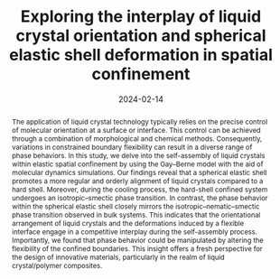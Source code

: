 ---
title: Exploring the interplay of liquid crystal orientation and spherical elastic shell deformation in spatial confinement
authors:
- You-Lu Liu
- You-Liang Zhu
- Yan-Chun Li
- Zhong-Yuan Lu
date: 2024-02-14
doi: 10.1039/D3CP04479C
publish_types: 期刊文章
publication: Physical Chemistry Chemical Physics
publication_short: Phys. Chem. Chem. Phys.
abstract: The application of liquid crystal technology typically relies  on the precise control of molecular orientation at a surface or  interface. This control can be achieved through a combination of  morphological and chemical methods. Consequently, variations in  constrained boundary flexibility can result in a diverse range of phase  behaviors. In this study, we delve into the self-assembly of liquid  crystals within elastic spatial confinement by using the Gay–Berne model  with the aid of molecular dynamics simulations. Our findings reveal  that a spherical elastic shell promotes a more regular and orderly  alignment of liquid crystals compared to a hard shell. Moreover, during  the cooling process, the hard-shell confined system undergoes an  isotropic–smectic phase transition. In contrast, the phase behavior  within the spherical elastic shell closely mirrors the  isotropic–nematic–smectic phase transition observed in bulk systems.  This indicates that the orientational arrangement of liquid crystals and  the deformations induced by a flexible interface engage in a  competitive interplay during the self-assembly process. Importantly, we  found that phase behavior could be manipulated by altering the  flexibility of the confined boundaries. This insight offers a fresh  perspective for the design of innovative materials, particularly in the  realm of liquid crystal/polymer composites.
url_pdf: https://pubs.rsc.org/en/content/articlelanding/2024/cp/d3cp04479c
---